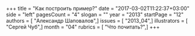 +++
title = "Как построить пример?"
date = "2017-03-02T11:22:37+03:00"
side = "left"
pagesCount = "4"
slogan = ""
year = "2013"
startPage = "12"
authors = [ "Александр Шаповалов",]
issues = [ "2013_04",]
illustrators = [ "Сергей Чуб",]
month = "04"
rubrics = [ "Что почитать?",]
+++
